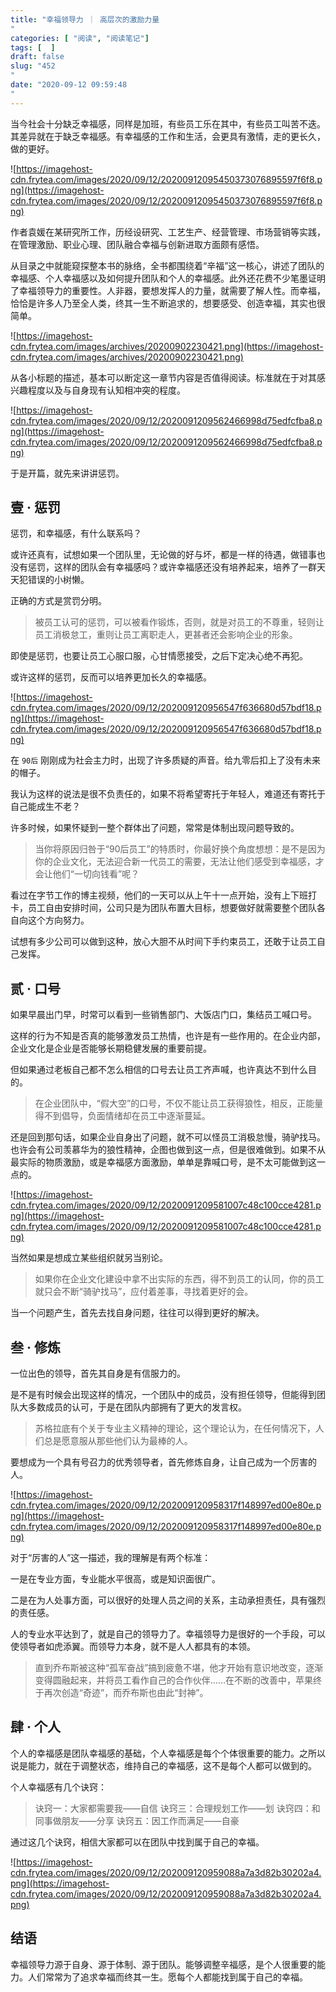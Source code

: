 ```yaml
---
title: "幸福领导力 ｜ 高层次的激励力量"
categories: [ "阅读", "阅读笔记"]
tags: [  ]
draft: false
slug: "452"
date: "2020-09-12 09:59:48"
---
```


当今社会十分缺乏幸福感，同样是加班，有些员工乐在其中，有些员工叫苦不迭。其差异就在于缺乏幸福感。有幸福感的工作和生活，会更具有激情，走的更长久，做的更好。

![https://imagehost-cdn.frytea.com/images/2020/09/12/20200912095450373076895597f6f8.png](https://imagehost-cdn.frytea.com/images/2020/09/12/20200912095450373076895597f6f8.png)

作者袁媛在某研究所工作，历经设研究、工艺生产、经营管理、市场营销等实践，在管理激励、职业心理、团队融合幸福与创新进取方面颇有感悟。

从目录之中就能窥探整本书的脉络，全书都围绕着“辛福”这一核心，讲述了团队的幸福感、个人幸福感以及如何提升团队和个人的幸福感。此外还花费不少笔墨证明了幸福领导力的重要性。人非器，要想发挥人的力量，就需要了解人性。而幸福，恰恰是许多人乃至全人类，终其一生不断追求的，想要感受、创造幸福，其实也很简单。

![https://imagehost-cdn.frytea.com/images/archives/20200902230421.png](https://imagehost-cdn.frytea.com/images/archives/20200902230421.png)

从各小标题的描述，基本可以断定这一章节内容是否值得阅读。标准就在于对其感兴趣程度以及与自身现有认知相冲突的程度。

![https://imagehost-cdn.frytea.com/images/2020/09/12/2020091209562466998d75edfcfba8.png](https://imagehost-cdn.frytea.com/images/2020/09/12/2020091209562466998d75edfcfba8.png)

于是开篇，就先来讲讲惩罚。

## 壹 · 惩罚

惩罚，和幸福感，有什么联系吗？

或许还真有，试想如果一个团队里，无论做的好与坏，都是一样的待遇，做错事也没有惩罚，这样的团队会有幸福感吗？或许幸福感还没有培养起来，培养了一群天天犯错误的小树懒。

正确的方式是赏罚分明。

> 被员工认可的惩罚，可以被看作锻炼，否则，就是对员工的不尊重，轻则让员工消极怠工，重则让员工离职走人，更甚者还会影响企业的形象。

即使是惩罚，也要让员工心服口服，心甘情愿接受，之后下定决心绝不再犯。

或许这样的惩罚，反而可以培养更加长久的幸福感。

![https://imagehost-cdn.frytea.com/images/2020/09/12/202009120956547f636680d57bdf18.png](https://imagehost-cdn.frytea.com/images/2020/09/12/202009120956547f636680d57bdf18.png)

在 `90后` 刚刚成为社会主力时，出现了许多质疑的声音。给九零后扣上了没有未来的帽子。

我认为这样的说法是很不负责任的，如果不将希望寄托于年轻人，难道还有寄托于自己能成生不老？

许多时候，如果怀疑到一整个群体出了问题，常常是体制出现问题导致的。

> 当你将原因归咎于“90后员工”的特质时，你最好换个角度想想：是不是因为你的企业文化，无法迎合新一代员工的需要，无法让他们感受到幸福感，才会让他们“一切向钱看”呢？

看过在字节工作的博主视频，他们的一天可以从上午十一点开始，没有上下班打卡，员工自由安排时间，公司只是为团队布置大目标，想要做好就需要整个团队各自向这个方向努力。

试想有多少公司可以做到这种，放心大胆不从时间下手约束员工，还敢于让员工自己发挥。

## 贰 · 口号

如果早晨出门早，时常可以看到一些销售部门、大饭店门口，集结员工喊口号。

这样的行为不知是否真的能够激发员工热情，也许是有一些作用的。在企业内部，企业文化是企业是否能够长期稳健发展的重要前提。

但如果通过老板自己都不怎么相信的口号去让员工齐声喊，也许真达不到什么目的。

> 在企业团队中，“假大空”的口号，不仅不能让员工获得狼性，相反，正能量得不到倡导，负面情绪却在员工中逐渐蔓延。

还是回到那句话，如果企业自身出了问题，就不可以怪员工消极怠慢，骑驴找马。也许会有公司羡慕华为的狼性精神，企图也做到这一点，但是很难做到。如果不从最实际的物质激励，或是幸福感方面激励，单单是靠喊口号，是不太可能做到这一点的。

![https://imagehost-cdn.frytea.com/images/2020/09/12/2020091209581007c48c100cce4281.png](https://imagehost-cdn.frytea.com/images/2020/09/12/2020091209581007c48c100cce4281.png)

当然如果是想成立某些组织就另当别论。

> 如果你在企业文化建设中拿不出实际的东西，得不到员工的认同，你的员工就只会不断“骑驴找马”，应付着差事，寻找着更好的会。

当一个问题产生，首先去找自身问题，往往可以得到更好的解决。

## 叁 · 修炼

一位出色的领导，首先其自身是有信服力的。

是不是有时候会出现这样的情况，一个团队中的成员，没有担任领导，但能得到团队大多数成员的认可，于是在团队内部拥有了更大的发言权。

> 苏格拉底有个关于专业主义精神的理论，这个理论认为，在任何情况下，人们总是愿意服从那些他们认为最棒的人。

要想成为一个具有号召力的优秀领导者，首先修炼自身，让自己成为一个厉害的人。

![https://imagehost-cdn.frytea.com/images/2020/09/12/202009120958317f148997ed00e80e.png](https://imagehost-cdn.frytea.com/images/2020/09/12/202009120958317f148997ed00e80e.png)

对于“厉害的人”这一描述，我的理解是有两个标准：

一是在专业方面，专业能水平很高，或是知识面很广。

二是在为人处事方面，可以很好的处理人员之间的关系，主动承担责任，具有强烈的责任感。

人的专业水平达到了，就是自己的领导力了。幸福领导力是很好的一个手段，可以使领导者如虎添翼。而领导力本身，就不是人人都具有的本领。

> 直到乔布斯被这种“孤军奋战”搞到疲惫不堪，他才开始有意识地改变，逐渐变得圆融起来，并将员工看作自己的合作伙伴……在不断的改善中，苹果终于再次创造“奇迹”，而乔布斯也由此“封神”。

## 肆 · 个人

个人的幸福感是团队幸福感的基础，个人幸福感是每个个体很重要的能力。之所以说是能力，就在于调整状态，维持自己的幸福感，这不是每个人都可以做到的。

个人幸福感有几个诀窍：

> 诀窍一：大家都需要我——自信
诀窍三：合理规划工作——划
诀窍四：和同事做朋友——分享
诀窍五：因工作而满足——自豪

通过这几个诀窍，相信大家都可以在团队中找到属于自己的幸福。

![https://imagehost-cdn.frytea.com/images/2020/09/12/202009120959088a7a3d82b30202a4.png](https://imagehost-cdn.frytea.com/images/2020/09/12/202009120959088a7a3d82b30202a4.png)

## 结语

幸福领导力源于自身、源于体制、源于团队。能够调整辛福感，是个人很重要的能力。人们常常为了追求幸福而终其一生。愿每个人都能找到属于自己的幸福。